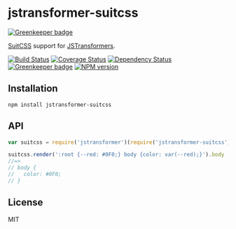 # jstransformer-suitcss

[![Greenkeeper badge](https://badges.greenkeeper.io/jstransformers/jstransformer-suitcss.svg)](https://greenkeeper.io/)

[SuitCSS](https://github.com/suitcss/preprocessor) support for [JSTransformers](http://github.com/jstransformers).

[![Build Status](https://img.shields.io/travis/jstransformers/jstransformer-suitcss/master.svg)](https://travis-ci.org/jstransformers/jstransformer-suitcss)
[![Coverage Status](https://img.shields.io/codecov/c/github/jstransformers/jstransformer-suitcss/master.svg)](https://codecov.io/gh/jstransformers/jstransformer-suitcss)
[![Dependency Status](https://img.shields.io/david/jstransformers/jstransformer-suitcss/master.svg)](http://david-dm.org/jstransformers/jstransformer-suitcss)
[![Greenkeeper badge](https://badges.greenkeeper.io/jstransformers/jstransformer-suitcss.svg)](https://greenkeeper.io/)
[![NPM version](https://img.shields.io/npm/v/jstransformer-suitcss.svg)](https://www.npmjs.org/package/jstransformer-suitcss)

## Installation

    npm install jstransformer-suitcss

## API

```js
var suitcss = require('jstransformer')(require('jstransformer-suitcss'))

suitcss.render(':root {--red: #0F0;} body {color: var(--red);}').body
//=>
// body {
//   color: #0F0;
// }
```

## License

MIT
